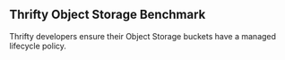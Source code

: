 ## Thrifty Object Storage Benchmark

Thrifty developers ensure their Object Storage buckets have a managed lifecycle policy.
